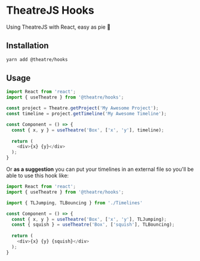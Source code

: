 # TheatreJS Hooks

Using TheatreJS with React, easy as pie 🥧

## Installation

```bash
yarn add @theatre/hooks
```

## Usage

```typescript
import React from 'react';
import { useTheatre } from '@theatre/hooks';

const project = Theatre.getProject('My Awesome Project');
const timeline = project.getTimeline('My Awesome Timeline');

const Component = () => {
  const { x, y } = useTheatre('Box', ['x', 'y'], timeline);
  
  return (
    <div>{x} {y}</div>
  );
}
```

Or **as a suggestion** you can put your timelines in an external file so you'll be able to use this hook like:


```typescript
import React from 'react';
import { useTheatre } from '@theatre/hooks';

import { TLJumping, TLBouncing } from './Timelines'

const Component = () => {
  const { x, y } = useTheatre('Box', ['x', 'y'], TLJumping);
  const { squish } = useTheatre('Box', ['squish'], TLBouncing);
  
  return (
    <div>{x} {y} {squish}</div>
  );
}
```
